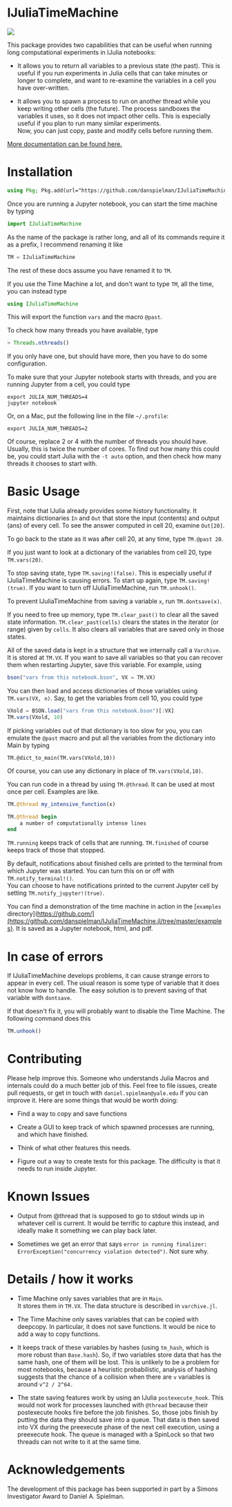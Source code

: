 # IJuliaTimeMachine
[![](https://img.shields.io/badge/docs-latest-blue.svg)](https://danspielman.github.io/IJuliaTimeMachine.jl/dev/)

This package provides two capabilities that can be  useful when running long computational experiments in IJulia notebooks:
* It allows you to return all variables to a previous state (the past).
This is useful if you run experiments in Julia cells that can take minutes or longer to complete, and want to re-examine the variables in a cell you have over-written.

* It allows you to spawn a process to run on another thread while you keep writing other cells (the future).
The process sandboxes the variables it uses, so it does not impact other cells.
This is especially useful if you plan to run many similar experiments.  
Now, you can just copy, paste and modify cells before running them.

[More documentation can be found here.](https://danspielman.github.io/IJuliaTimeMachine.jl/dev/)

# Installation


~~~julia
using Pkg; Pkg.add(url="https://github.com/danspielman/IJuliaTimeMachine.jl")
~~~

Once you are running a Jupyter notebook, you can start the time machine by typing
~~~julia
import IJuliaTimeMachine
~~~

As the name of the package is rather long, and all of its commands require it as a prefix, I recommend renaming it like
~~~julia
TM = IJuliaTimeMachine
~~~

The rest of these docs assume you have renamed it to `TM`.

If you use the Time Machine a lot, and don't want to type `TM`, all the time, you can instead type
~~~julia
using IJuliaTimeMachine
~~~
This will export the function `vars` and the macro `@past`.


To check how many threads you have available, type

~~~julia
> Threads.nthreads()
~~~

If you only have one, but should have more, then you have to do some configuration.

To make sure that your Jupyter notebook starts with threads, 
and you are running Jupyter from a cell, you could type

~~~shell
export JULIA_NUM_THREADS=4
jupyter notebook
~~~

Or, on a Mac, put the following line in the file
`~/.profile`:
~~~shell
export JULIA_NUM_THREADS=2
~~~

Of course, replace 2 or 4 with the number of threads you should have.  Usually, this is twice the number of cores.
To find out how many this could be, you could start Julia with the `-t auto` option, and then check how many threads it chooses to start with.


# Basic Usage

First, note that IJulia already provides some history functionality.
It maintains dictionaries `In` and `Out` that store the input (contents) and output (ans) of every cell.
To see the answer computed in cell 20, examine `Out[20]`.

To go back to the state as it was after cell 20, at any time, type `TM.@past 20`.

If you just want to look at a dictionary of the variables from cell 20, type `TM.vars(20)`.

To stop saving state, type `TM.saving!(false)`. 
This is especially useful if IJuliaTimeMachine is causing errors. To start up again, type `TM.saving!(true)`.
If you want to turn off IJuliaTimeMachine, run `TM.unhook()`.

To prevent IJuliaTimeMachine from saving a variable `x`, run `TM.dontsave(x)`.

If you need to free up memory, type `TM.clear_past()` to clear all the saved state information.
`TM.clear_past(cells)` clears the states in the iterator (or range) given by `cells`. It also clears all variables that are saved only in those states. 

All of the saved data is kept in a structure that we internally call a `Varchive`. It is stored at `TM.VX`. If you want to save all variables so that you can recover them when restarting Jupyter, save this variable. For example, using 
~~~julia
bson("vars from this notebook.bson", VX = TM.VX)
~~~

You can then load and access dictionaries of those variables using `TM.vars(VX, n)`. Say, to get the variables from cell 10, you could type
~~~julia
VXold = BSON.load("vars from this notebook.bson")[:VX]
TM.vars(VXold, 10)
~~~

If picking variables out of that dictionary is too slow for you, you can emulate the `@past` macro and put all the variables from the dictionary into Main by typing
~~~
TM.@dict_to_main(TM.vars(VXold,10))
~~~
Of course, you can use any dictionary in place of `TM.vars(VXold,10)`.




You can run code in a thread by using `TM.@thread`.  It can be used at most once per cell.
Examples are like.

~~~julia
TM.@thread my_intensive_function(x)
~~~

~~~julia
TM.@thread begin
    a number of computationally intense lines
end
~~~

`TM.running` keeps track of cells that are running.
`TM.finished` of course keeps track of those that stopped.

By default, notifications about finished cells are printed to the terminal from which Jupyter was started.  You can turn this on or off with `TM.notify_terminal!()`.  
You can choose to have notifications printed to the current Jupyter cell by setting `TM.notify_jupyter!(true)`.


You can find a demonstration of the time machine in action in the [`examples` directory](https://github.com/](https://github.com/danspielman/IJuliaTimeMachine.jl/tree/master/examples).
It is saved as a Jupyter notebook, html, and pdf.


# In case of errors

If IJuliaTimeMachine develops problems, it can cause strange errors to appear in every cell. The usual reason is some type of variable that it does not know how to handle. The easy solution is to prevent saving of that variable with `dontsave`.

If that doesn't fix it, you will probably want to disable the Time Machine. The following command does this

~~~julia
TM.unhook()
~~~

# Contributing

Please help improve this. Someone who understands Julia Macros and internals could do a much better job of this. Feel free to file issues, create pull requests, or get in touch with `daniel.spielman@yale.edu` if you can improve it.
Here are some things that would be worth doing:

* Find a way to copy and save functions 

* Create a GUI to keep track of which spawned processes are running, and which have finished.

* Think of what other features this needs.

* Figure out a way to create tests for this package. The difficulty is that it needs to run inside Jupyter.




# Known Issues

* Output from @thread that is supposed to go to stdout winds up in whatever cell is current.
It would be terrific to capture this instead, and ideally make it something we can play back later.

* Sometimes we get an error that says `error in running finalizer: ErrorException("concurrency violation detected")`.  Not sure why.

# Details / how it works

* Time Machine only saves variables that are in `Main`.  
It stores them in `TM.VX`.
The data structure is described in `varchive.jl`.

* The Time Machine only saves variables that can be copied with deepcopy.  In particular, it does not save functions.  It would be nice to add a way to copy functions. 

* It keeps track of these variables by hashes (using `tm_hash`, which is more robust than `Base.hash`). So, if two variables store data that has the same hash, one of them will be lost. This is unlikely to be a problem for most notebooks, because a heuristic probabilistic, analysis of hashing suggests that the chance of a collision when there are `v` variables is around `v^2 / 2^64.`

* The state saving features work by using an IJulia `postexecute_hook`.
This would not work for processes launched with `@thread` because their postexecute hooks fire before the job finishes.
So, those jobs finish by putting the data they should save into a queue.
That data is then saved into VX during the preexecute phase of the next cell execution, using a preexecute hook. The queue is managed with a SpinLock so that two threads can not write to it at the same time.


# Acknowledgements

The development of this package has been supported in part by a Simons Investigator Award to Daniel A. Spielman.



